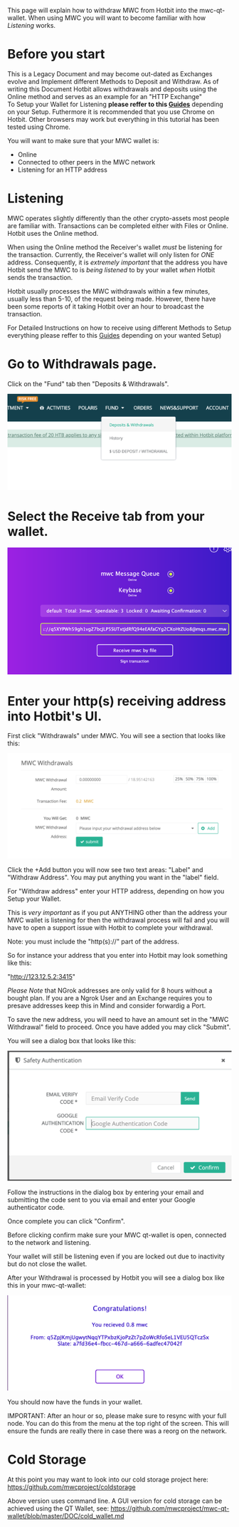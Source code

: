 This page will explain how to withdraw MWC from Hotbit into the mwc-qt-wallet. When using MWC you will want to become familiar with how *Listening* works.

# Before you start

This is a Legacy Document and may become out-dated as Exchanges evolve and Implement different Methods to Deposit and Withdraw.
As of writing this Document Hotbit allows withdrawals and deposits using the Online method and serves as an example for an "HTTP Exchange" <br>
To Setup your Wallet for Listening **please reffer to this [Guides](https://github.com/mwcproject/docs)** depending on your Setup.
Futhermore it is recommended that you use Chrome on Hotbit. Other browsers may work but everything in this tutorial has been tested using Chrome.

You will want to make sure that your MWC wallet is:
* Online
* Connected to other peers in the MWC network
* Listening for an HTTP address

# Listening

MWC operates slightly differently than the other crypto-assets most people are familiar with. Transactions can be completed either with Files or Online. Hotbit uses the Online method.

When using the Online method the Receiver's wallet *must* be listening for the transaction. Currently, the Receiver's wallet will only listen for *ONE* address. Consequently, it is *extremely important* that the address you have Hotbit send the MWC to is *being listened* to by your wallet *when* Hotbit sends the transaction.

Hotbit usually processes the MWC withdrawals within a few minutes, usually less than 5-10, of the request being made. However, there have been some reports of it taking Hotbit over an hour to broadcast the transaction.

For Detailed Instructions on how to receive using different Methods to Setup everything please reffer to this [Guides](https://github.com/mwcproject/docs) depending on your wanted Setup)

# Go to Withdrawals page.

Click on the "Fund" tab then "Deposits & Withdrawals".

![Deposits and Withdrawals](exchange_images/Screen%20Shot%202019-12-04%20at%204.57.38%20PM.png)

# Select the Receive tab from your wallet.

![Receive Tab](exchange_images/Screen_Shot_2019-12-04_at_8.45.02_AM_50.png)

# Enter your http(s) receiving address into Hotbit's UI.

First click "Withdrawals" under MWC. You will see a section that looks like this:

![Withdrawals](exchange_images/Screen%20Shot%202019-12-04%20at%205.11.18%20PM.png)

Click the +Add button you will now see two text areas: "Label" and "Withdraw Address".
You may put anything you want in the "label" field.

For "Withdraw address" enter your HTTP address, depending on how you Setup your Wallet. 

This is *very important* as if you put ANYTHING other than the address your MWC wallet is listening for then the withdrawal process will fail and you will have to open a support issue with Hotbit to complete your withdrawal.

Note: you must include the "http(s)://" part of the address.

So for instance your address that you enter into Hotbit may look something like this:

"http://123.12.5.2:3415"

*Please Note* that NGrok addresses are only valid for 8 hours without a bought plan.
If you are a Ngrok User and an Exchange requires you to presave addresses keep this in Mind and consider forwardig a Port. 

To save the new address, you will need to have an amount set in the "MWC Withdrawal" field to proceed. Once you have added you may click "Submit".

You will see a dialog box that looks like this:

![Dialog](exchange_images/Screen%20Shot%202019-12-04%20at%205.18.29%20PM.png)

Follow the instructions in the dialog box by entering your email and submitting the code sent to you via email and enter your Google authenticator code.

Once complete you can click "Confirm".

Before clicking confirm make sure your MWC qt-wallet is open, connected to the network and listening.

Your wallet will still be listening even if you are locked out due to inactivity but do not close the wallet.

After your Withdrawal is processed by Hotbit you will see a dialog box like this in your mwc-qt-wallet:

![Confirm](exchange_images/Screen%20Shot%202019-12-04%20at%205.20.58%20PM.png)

You should now have the funds in your wallet.

IMPORTANT: After an hour or so, please make sure to resync with your full node. You can do this from the menu at the top right of the screen. This will ensure the funds are really there in case there was a reorg on the network.

# Cold Storage

At this point you may want to look into our cold storage project here: https://github.com/mwcproject/coldstorage

Above version uses command line. A GUI version for cold storage can be achieved using the QT Wallet, see: https://github.com/mwcproject/mwc-qt-wallet/blob/master/DOC/cold_wallet.md
